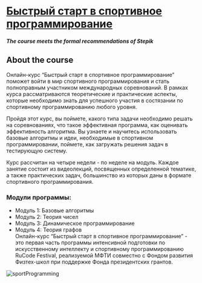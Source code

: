 # [Быстрый старт в спортивное программирование](https://stepik.org/course/64454)
##### The course meets the formal recommendations of Stepik

## About the course
Онлайн-курс “Быстрый старт в спортивное программирование” поможет войти в мир спортивного программирования и стать полноправным участником международных соревнований. В рамках курса рассматриваются теоретические и практические аспекты, которые необходимо знать для успешного участия в состязании по спортивному программированию любого уровня. 

Пройдя этот курс, вы поймете, какого типа задачи необходимо решать на соревнованиях, что такое эффективная программа, как оценивать эффективность алгоритма. Вы узнаете и научитесь использовать базовые алгоритмы и идеи, необходимые в спортивном программировании, поймете, как загружать решения задач в тестирующую систему.

Курс рассчитан на четыре недели - по неделе на модуль. Каждое занятие состоит из видеолекций, посвященных определенной тематике, а также практических задач, большинство из которых даны в формате спортивного программирования. 

### Модули программы:

 - Модуль 1: Базовые алгоритмы
 - Модуль 2: Теория чисел
 - Модуль 3: Динамическое программирование
 - Модуль 4: Теория графов  
Онлайн-курс “Быстрый старт в спортивное программирование” - это первая часть программы интенсивной подготовки по искусственному интеллекту и спортивному программированию RuCode Festival, реализуемой МФТИ совместно с Фондом развития Физтех-школ при поддержке Фонда президентских грантов.  

![sportProgramming](https://user-images.githubusercontent.com/44061702/83627364-79cbbd80-a59f-11ea-8015-a9824c03cf93.png)

